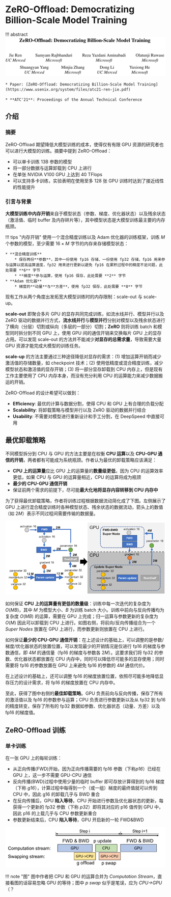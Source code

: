 # ZeRO-Offload: Democratizing Billion-Scale Model Training


!!! abstract
    ![](fig/author-list.png)

    * Paper: [ZeRO-Offload: Democratizing Billion-Scale Model Training](https://www.usenix.org/system/files/atc21-ren-jie.pdf)

    * **ATC'21**: Proceedings of the Annual Technical Conference

## 介绍

### 摘要

ZeRO-Offload 期望降低大模型训练的成本，使得仅有有限 GPU 资源的研究者也可以进行大模型的训练。摘要中提到 ZeRO-Offload：

* 可以单卡训练 13B 参数的模型
* 将一部分数据与运算卸载到 CPU 上进行
* 在单张 NVIDIA V100 GPU 上达到 40 TFlops
* 可以支持多卡训练，实验表明在使用至多 128 张 GPU 训练时达到了接近线性的性能提升

### 引言与背景

**大模型训练中内存开销**来自于模型状态（参数、梯度、优化器状态）以及残余状态（激活值、临时 buffer 及内存碎片等），其中模型状态是大模型训练最主要的内存瓶颈。

!!! tips "内存开销"
    使用一个混合精度训练以及 Adam 优化器的训练框架，训练 $M$ 个参数的模型，至少需要 $16 \times M$ 字节的内存来存储模型状态：

    * **混合精度训练**
        * 保存两份**参数**，其中一份使用 fp16 存储、一份使用 fp32 存储，fp16 用来参与运算以提高运算速度，fp32 用来进行更新以避免 fp16 在累积过程中的精度不足问题，此处需要 **6** 字节
        * **梯度**参与运算，使用 fp16 保存，此处需要 **2** 字节
    * **Adam 优化器**
        * 梯度的**动量**与**方差**，使用 fp32 保存，此处需要 **8** 字节

现有工作从两个角度出发拓宽大模型训练时的内存限制：scale-out 与 scale-up。

**scale-out** 即聚合多片 GPU 的显存共同完成训练，如流水线并行、模型并行以及 ZeRO 驱动的数据并行方式，**流水线并行**与**模型并行**分别对模型以及残余状态进行了横向（分层）切割或纵向（多层的一部分）切割；**ZeRO** 则将训练 batch 和模型同时拆分到不同 GPU 上，使用 GPU 间的通信开销来交换每片 GPU 上的显存占用。可以发现 scale-out 的方法并不能减少**对显存的总需求量**，导致需要大量 GPU 资源才能完成大模型的训练任务。

**scale-up** 的方法主要通过三种途径降低对显存的需求：(1) 增加运算开销而减少激活值的存储数量，如 checkpoint 技术；(2) 使用低精度或混合精度训练，减少模型状态和激活值的显存开销；(3) 将一部分显存卸载到 CPU 内存上，但是现有工作主要使用了 CPU 内存本身，而没有充分利用 CPU 的运算能力来减少数据搬运的开销。

ZeRO-Offload 的设计希望可以做到：

* **Efficiency**: 最优的计算与数据分割，使得 CPU 和 GPU 上有合理的负载分配
* **Scalability**: 将卸载策略与模型并行以及 ZeRO 驱动的数据并行结合
* **Usability**: 不需要对模型进行重新设计和手工分割，在 DeepSpeed 中直接可用

## 最优卸载策略

不同模型拆分到 CPU 与 GPU 的方法主要是在权衡 **CPU 运算**以及 **CPU-GPU 通信的开销**，两者都有可能成为系统瓶颈。作者认为最优的卸载策略应该满足：

* **CPU 上的运算量**应比 GPU 上的运算量的**数量级更低**，因为 CPU 的运算效率更低，如果 CPU 与 GPU 的运算量相近，CPU 的运算将成为瓶颈
* **最少的 CPU-GPU 通信开销**
* 保证前两个需求的前提下，尽可能**最大化地将显存内容转移到 CPU 内存中**

为了获得最优卸载策略，作者将训练过程根据数据流动简化成了下图。左侧展示了 GPU 上进行混合精度训练时各种模型状态、残余状态的数据流动，箭头上的数值（如 $2M$）表示不同过程间需要传输的数据量。

![](fig/data-flow.png)

如何保证 **CPU 上的运算量有更低的数量级**：训练中每一次迭代的复杂度为 $O(MB)$，其中 $M$ 为模型大小、$B$ 为训练 batch 大小。训练中前向与反向传播均为复杂度 $O(MB)$ 的运算，需要在 GPU 上完成；归一运算与参数更新的复杂度为 $O(M)$ 因此可以卸载到 CPU 上进行。如图右侧，将前向/反向传播组合为一个 *Super Nodes* 放置在 GPU 上进行，而参数更新则放置在 CPU 上进行。

如何保证**最少的 CPU-GPU 通信开销**：在上述设计的基础上，可以调整的是参数/梯度/优化器状态的放置位置，可以发现最少的开销情况是仅进行 fp16 的梯度与参数通信，即 $4M$ 的通信量（fp16 的梯度与参数各 $2M$）。这要求我们将 fp32 的参数、优化器状态都放置在 CPU 内存中，同时可以降低尽可能多的显存使用；同时需要将 fp16 的参数放置在 GPU 上来避免 fp16 的参数的 $4M$ 通信代价。

在上述设计的基础上，还可以调整 fp16 的梯度放置位置，依照尽可能多地降低显存压力的设计需求，将 fp16 的梯度放置在 CPU 内存中。

至此，获得了图中右侧的**最佳卸载策略**。GPU 负责前向与反向传播，保存了所有的激活值以及 fp16 的参数参与运算；CPU 负责进行参数更新以及从 fp32 到 fp16 的精度转变，保存了所有的 fp32 数据如参数、优化器状态（动量、方差）以及 fp16 的梯度值。

## ZeRO-Offload 训练

### 单卡训练

在一张 GPU 上的每轮训练：

* 从正向传播(FWD)开始，因为正向传播需要的 fp16 参数（下称*p16*）已经在 GPU 上，这一步不需要 GPU-CPU 通信
* 反向传播(BWD)过程中使用少量的临时 buffer 即可存放计算得到的 fp16 梯度（下称 *g16*），计算过程中每得到一个（或一组）梯度的最终值就可以传到 CPU 中，因此 g16 的卸载几乎与 BWD 重合
* 在反向传播后，GPU **陷入等待**，CPU 开始进行参数及优化器状态的更新，每获得一个更新的 fp32 参数（下称 *p32*）即将其对应的 p16 值传到 GPU 中，因此 p16 的上载几乎与 CPU 参数更新重合
* 参数更新结束后，CPU **陷入等待**，GPU 开启新的一轮 FWD&BWD

![](fig/zero-offload-single-gpu.png)

!!! note "图"
    图中作者把 CPU 和 GPU 的运算合并为 *Computation Stream*，直接看图的话容易忽略 GPU 的等待；图中 *p swap* 似乎是笔误，应为 *CPU->GPU*（？